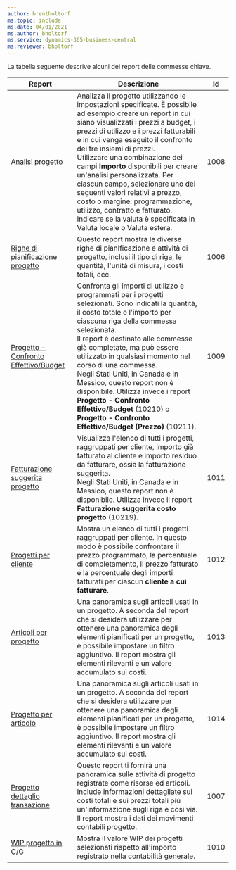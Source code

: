 ```yaml
---
author: brentholtorf
ms.topic: include
ms.date: 04/01/2021
ms.author: bholtorf
ms.service: dynamics-365-business-central
ms.reviewer: bholtorf
---
```


La tabella seguente descrive alcuni dei report delle commesse chiave.

| Report | Descrizione | Id | 
|---------|---------|---------|
| [Analisi progetto](https://businesscentral.dynamics.com?report=1008)|Analizza il progetto utilizzando le impostazioni specificate. È possibile ad esempio creare un report in cui siano visualizzati i prezzi a budget, i prezzi di utilizzo e i prezzi fatturabili e in cui venga eseguito il confronto dei tre insiemi di prezzi.<br>Utilizzare una combinazione dei campi **Importo** disponibili per creare un'analisi personalizzata. Per ciascun campo, selezionare uno dei seguenti valori relativi a prezzo, costo o margine: programmazione, utilizzo, contratto e fatturato. <br>Indicare se la valuta è specificata in Valuta locale o Valuta estera. |1008|
| [Righe di pianificazione progetto](https://businesscentral.dynamics.com?report=1006) |Questo report mostra le diverse righe di pianificazione e attività di progetto, inclusi il tipo di riga, le quantità, l'unità di misura, i costi totali, ecc.|1006|
| [Progetto - Confronto Effettivo/Budget](https://businesscentral.dynamics.com?report=1009)|Confronta gli importi di utilizzo e programmati per i progetti selezionati. Sono indicati la quantità, il costo totale e l'importo per ciascuna riga della commessa selezionata. <br>Il report è destinato alle commesse già completate, ma può essere utilizzato in qualsiasi momento nel corso di una commessa.<br>Negli Stati Uniti, in Canada e in Messico, questo report non è disponibile. Utilizza invece i report **Progetto - Confronto Effettivo/Budget** (10210) o **Progetto - Confronto Effettivo/Budget (Prezzo)** (10211).|1009|
| [Fatturazione suggerita progetto](https://businesscentral.dynamics.com?report=1011)|Visualizza l'elenco di tutti i progetti, raggruppati per cliente, importo già fatturato al cliente e importo residuo da fatturare, ossia la fatturazione suggerita. <br>Negli Stati Uniti, in Canada e in Messico, questo report non è disponibile. Utilizza invece il report **Fatturazione suggerita costo progetto** (10219).|1011|
| [Progetti per cliente](https://businesscentral.dynamics.com?report=1012)|Mostra un elenco di tutti i progetti raggruppati per cliente. In questo modo è possibile confrontare il prezzo programmato, la percentuale di completamento, il prezzo fatturato e la percentuale degli importi fatturati per ciascun **cliente a cui fatturare**.|1012|
| [Articoli per progetto](https://businesscentral.dynamics.com?report=1013)|Una panoramica sugli articoli usati in un progetto. A seconda del report che si desidera utilizzare per ottenere una panoramica degli elementi pianificati per un progetto, è possibile impostare un filtro aggiuntivo. Il report mostra gli elementi rilevanti e un valore accumulato sui costi.|1013|
| [Progetto per articolo](https://businesscentral.dynamics.com?report=1014) |Una panoramica sugli articoli usati in un progetto. A seconda del report che si desidera utilizzare per ottenere una panoramica degli elementi pianificati per un progetto, è possibile impostare un filtro aggiuntivo. Il report mostra gli elementi rilevanti e un valore accumulato sui costi.|1014|
| [Progetto dettaglio transazione](https://businesscentral.dynamics.com?report=1007) |Questo report ti fornirà una panoramica sulle attività di progetto registrate come risorse ed articoli. Include informazioni dettagliate sui costi totali e sui prezzi totali più un'informazione sugli riga e così via. Il report mostra i dati dei movimenti contabili progetto.|1007|
| [WIP progetto in C/G](https://businesscentral.dynamics.com?report=1010) |Mostra il valore WIP dei progetti selezionati rispetto all'importo registrato nella contabilità generale.|1010|